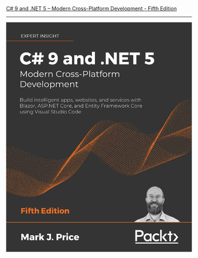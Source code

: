 [C# 9 and .NET 5 – Modern Cross-Platform Development - Fifth Edition](https://www.packtpub.com/product/c-9-and-net-5-modern-cross-platform-development-fifth-edition/9781800568105)

---

![](./cover.png)